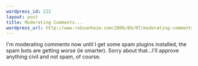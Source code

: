 ```yaml
--- 
wordpress_id: 222
layout: post
title: Moderating Comments...
wordpress_url: http://www.robsanheim.com/2006/04/07/moderating-comments/
---
```

I'm moderating comments now until I get some spam plugins installed, the spam bots are getting worse (ie smarter).  Sorry about that...I'll approve anything civil and not spam, of course.
